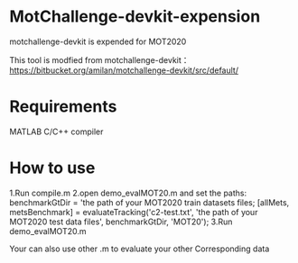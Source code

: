 # MotChallenge-devkit-expension
motchallenge-devkit is expended for MOT2020

This tool is modfied from motchallenge-devkit：https://bitbucket.org/amilan/motchallenge-devkit/src/default/

# Requirements
MATLAB
C/C++ compiler

# How to use
1.Run compile.m
2.open demo_evalMOT20.m and set the paths:
benchmarkGtDir = 'the path of your MOT2020 train datasets files;
[allMets, metsBenchmark] = evaluateTracking('c2-test.txt', 'the path of your MOT2020 test data files', benchmarkGtDir, 'MOT20');
3.Run demo_evalMOT20.m

Your can also use other .m to evaluate your other Corresponding data
